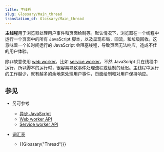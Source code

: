 ```yaml
---
title: 主线程
slug: Glossary/Main_thread
translation_of: Glossary/Main_thread
---
```

**主线程**用于浏览器处理用户事件和页面绘制等。默认情况下，浏览器在一个线程中运行一个页面中的所有 JavaScript 脚本，以及呈现布局，回流，和垃圾回收。这意味着一个长时间运行的 JavaScript 会阻塞线程，导致页面无法响应，造成不佳的用户体验。

除非故意使用 [web worker](/zh-CN/docs/Web/API/Web_Workers_API/Using_web_workers)，比如 [service worker](/zh-CN/docs/Web/API/Service_Worker_API/Using_Service_Workers)，不然 JavaScript 只在线程中运行，所以脚本的运行时，很容易导致事件处理流程或绘制的延迟。主线程中运行的工作越少，就有越多的余地来处理用户事件，页面绘制和对用户保持响应。

## 参见

- 另可参考

  - [异步 JavaScript](/zh-CN/docs/Learn/JavaScript/Asynchronous)
  - [Web worker API](/zh-CN/docs/Web/API/Web_Workers_API)
  - [Service worker API](/zh-CN/docs/Web/API/Service_Worker_API)

- [词汇表](/zh-CN/docs/Glossary)

  - {{Glossary("Thread")}}
